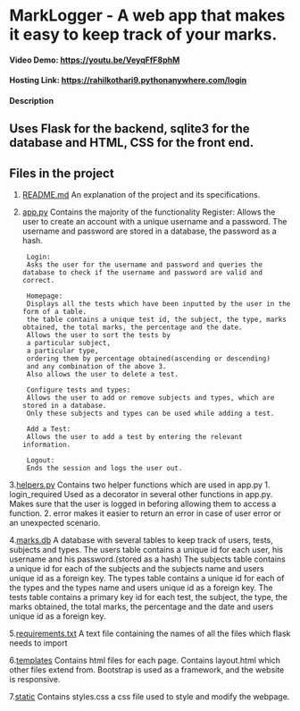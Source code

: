 # MarkLogger - A web app that makes it easy to keep track of your marks.
#### Video Demo: https://youtu.be/VeyqFfF8phM
#### Hosting Link: https://rahilkothari9.pythonanywhere.com/login
#### Description
## Uses Flask for the backend, sqlite3 for the database and HTML, CSS for the front end.
## Files in the project
1. [README.md](~/README.md)
        An explanation of the project and its specifications.
2. [app.py](~/app.py)
        Contains the majority of the functionality
        Register:
        Allows the user to create an account with a unique username and a password.
        The username and password are stored in a database, the password as a hash.

        Login:
        Asks the user for the username and password and queries the database to check if the username and password are valid and correct.

        Homepage:
        Displays all the tests which have been inputted by the user in the form of a table.
        the table contains a unique test id, the subject, the type, marks obtained, the total marks, the percentage and the date.
        Allows the user to sort the tests by
        a particular subject,
        a particular type,
        ordering them by percentage obtained(ascending or descending)
        and any combination of the above 3.
        Also allows the user to delete a test.

        Configure tests and types:
        Allows the user to add or remove subjects and types, which are stored in a database.
        Only these subjects and types can be used while adding a test.

        Add a Test:
        Allows the user to add a test by entering the relevant information.

        Logout:
        Ends the session and logs the user out.

3.[helpers.py](~/helpers.py)
        Contains two helper functions which are used in app.py
        1. login_required
                Used as a decorator in several other functions in app.py.
                Makes sure that the user is logged in beforing allowing them to access a function.
        2. error
                makes it easier to return an error in case of user error or an unexpected scenario.

4.[marks.db](~/marks.db)
        A database with several tables to keep track of users, tests, subjects and types.
        The users table contains a unique id for each user, his username and his password.(stored as a hash)
        The subjects table contains a unique id for each of the subjects and the subjects name and users unique id as a foreign key.
        The types table contains a unique id for each of the types and the types name and users unique id as a foreign key.
        The tests table contains a primary key id for each test, the subject, the type, the marks obtained, the total marks, the percentage and the date and users unique id as a foreign key.

5.[requirements.txt](~/requirements.txt)
        A text file containing the names of all the files which flask needs to import

6.[templates](~/templates)
        Contains html files for each page.
        Contains layout.html which other files extend from.
        Bootstrap is used as a framework, and the website is responsive.

7.[static](~/static)
        Contains styles.css a css file used to style and modify the webpage.



